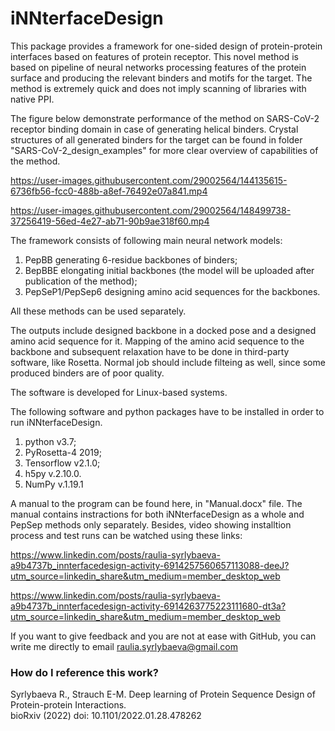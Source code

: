 # iNNterfaceDesign
This package provides a framework for one-sided design of protein-protein interfaces based on features of protein receptor. This novel method is based on pipeline of neural networks processing features of the protein surface and producing the relevant binders and motifs for the target. The method is extremely quick and does not imply scanning of libraries with native PPI. 

The figure below demonstrate performance of the method on SARS-CoV-2 receptor binding domain in case of generating helical binders. Crystal structures of all generated binders for the target can be found in folder "SARS-CoV-2_design_examples" for more clear overview of capabilities of the method. 



https://user-images.githubusercontent.com/29002564/144135615-6736fb56-fcc0-488b-a8ef-76492e07a841.mp4






https://user-images.githubusercontent.com/29002564/148499738-37256419-56ed-4e27-ab71-90b9ae318f60.mp4





The framework consists of following main neural network models:
1) PepBB generating 6-residue backbones of binders;
2) BepBBE elongating initial backbones (the model will be uploaded after publication of the method);
3) PepSeP1/PepSep6 designing amino acid sequences for the backbones.

All these methods can be used separately.

The outputs include designed backbone in a docked pose and a designed amino acid sequence for it. Mapping of the amino acid sequence to the backbone and subsequent relaxation have to be done in third-party software, like Rosetta. Normal job should include filteing as well, since some produced binders are of poor quality.


The software is developed for Linux-based systems.


The following software and python packages have to be installed  in order to run iNNterfaceDesign.
1. python v3.7;
2. PyRosetta-4 2019;
3. Tensorflow v2.1.0;
4. h5py v.2.10.0.
5. NumPy v.1.19.1

A manual to the program can be found here, in "Manual.docx" file. The manual contains instractions for both iNNterfaceDesign as a whole and PepSep methods only separately. Besides, video showing installtion process and test runs can be watched using these links:

https://www.linkedin.com/posts/raulia-syrlybaeva-a9b4737b_innterfacedesign-activity-6914257560657113088-deeJ?utm_source=linkedin_share&utm_medium=member_desktop_web

https://www.linkedin.com/posts/raulia-syrlybaeva-a9b4737b_innterfacedesign-activity-6914263775223111680-dt3a?utm_source=linkedin_share&utm_medium=member_desktop_web

If you want to give feedback and you are not at ease with GitHub, you can write me directly to email raulia.syrlybaeva@gmail.com


### How do I reference this work?

Syrlybaeva R., Strauch E-M. Deep learning of Protein Sequence Design of Protein-protein Interactions.  
bioRxiv (2022) doi: 10.1101/2022.01.28.478262
